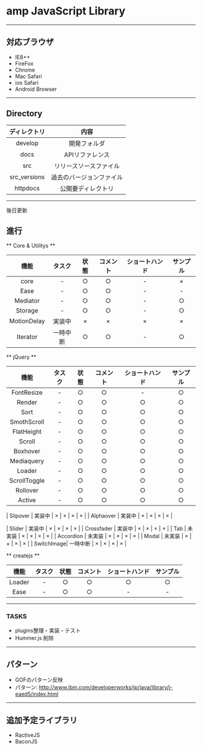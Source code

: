 # amp JavaScript Library

---

## 対応ブラウザ
* IE8++
* FireFox
* Chrome
* Mac Safari
* ios Safari
* Android Browser

---

## Directory
| ディレクトリ | 内容 |
|:---:|:----:|
| develop | 開発フォルダ |
| docs | APIリファレンス |
| src | リリースソースファイル |
| src_versions | 過去のバージョンファイル |
| httpdocs | 公開要ディレクトリ |



---
後日更新

## 進行

** Core & Utilitys **

| 機能 | タスク | 状態 | コメント | ショートハンド | サンプル |
|:---:|:----:|:---:|:--------:|:---:|:---:|
| core         | - | ○ | ○ | - | × |
| Ease         | - | ○ | ○ | - | - |
| Mediator     | - | ○ | ○ | - | ○ |
| Storage      | - | ○ | ○ | - | ○ |
| MotionDelay  | 実装中 | × | × | × | × |
| Iterator     | 一時中断 | ○ | ○ | - | ○ |

** jQuery **

| 機能 | タスク | 状態 | コメント | ショートハンド | サンプル |
|:---:|:----:|:---:|:--------:|:---:|:---:|
| FontResize   | - | ○ | ○ | - | ○ |
| Render       | - | ○ | ○ | ○ | ○ |
| Sort         | - | ○ | ○ | ○ | ○ |
| SmothScroll  | - | ○ | ○ | ○ | ○ |
| FlatHeight   | - | ○ | ○ | ○ | ○ |
| Scroll       | - | ○ | ○ | ○ | ○ |
| Boxhover     | - | ○ | ○ | ○ | ○ |
| Mediaquery   | - | ○ | ○ | ○ | ○ |
| Loader       | - | ○ | ○ | ○ | ○ |
| ScrollToggle | - | ○ | ○ | ○ | ○ |
| Rollover     | - | ○ | ○ | ○ | ○ |
| Active       | - | ○ | ○ | ○ | ○ |

| Slipover | 実装中 | × | × | × | × |
| Alphaover | 実装中 | × | × | × | × |

| Slider     | 実装中 | × | × | × | × |
| Crossfader | 実装中 | × | × | × | × |
| Tab        | 未実装 | × | × | × | × |
| Accordion  | 未実装 | × | × | × | × |
| Modal      | 未実装 | × | × | × | × |
| SwitchImage| 一時中断 | × | × | × | × |


** createjs **

| 機能 | タスク | 状態 | コメント | ショートハンド | サンプル |
|:---:|:----:|:---:|:--------:|:---:|:---:|
| Loader       | - | ○ | ○ | ○ | ○ |
| Ease         | - | ○ | ○ | - | - |

---

### TASKS

* plugins整理・実装・テスト
* Hummer.js 削除

---

## パターン
* GOFのパターン反映
* パターン: http://www.ibm.com/developerworks/jp/java/library/j-eaed5/index.html

---

## 追加予定ライブラリ
* RactiveJS
* BaconJS

